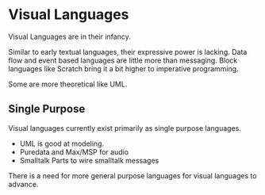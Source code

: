 Visual Languages
======================

Visual Languages are in their infancy.

Similar to early textual languages, their expressive power is lacking.  Data
flow and event based languages are little more than messaging.  Block languages
like Scratch bring it a bit higher to imperative programming.

Some are more theoretical like UML.

## Single Purpose

Visual languages currently exist primarily as single purpose languages.  
 * UML is good at modeling.
 * Puredata and Max/MSP for audio
 * Smalltalk Parts to wire smalltalk messages

There is a need for more general purpose languages for visual languages to advance.






